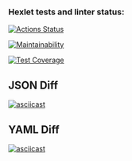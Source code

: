 ### Hexlet tests and linter status:
[![Actions Status](https://github.com/emotionalDamageSupport/backend-project-46/actions/workflows/hexlet-check.yml/badge.svg)](https://github.com/emotionalDamageSupport/backend-project-46/actions)

[![Maintainability](https://api.codeclimate.com/v1/badges/0a1a7b7ed8dabe19ada1/maintainability)](https://codeclimate.com/github/emotionalDamageSupport/backend-project-46/maintainability)

[![Test Coverage](https://api.codeclimate.com/v1/badges/0a1a7b7ed8dabe19ada1/test_coverage)](https://codeclimate.com/github/emotionalDamageSupport/backend-project-46/test_coverage)

## JSON Diff
[![asciicast](https://asciinema.org/a/nl6tjm0TwUKpudSfuYzqWZnSd.svg)](https://asciinema.org/a/nl6tjm0TwUKpudSfuYzqWZnSd)

## YAML Diff
[![asciicast](https://asciinema.org/a/Q7AG78f5Q1nZouQK1Rke7Qsiz.svg)](https://asciinema.org/a/Q7AG78f5Q1nZouQK1Rke7Qsiz)